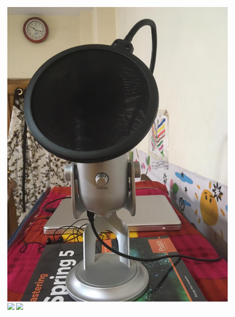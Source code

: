 ![](./images/recording-setup-1.jpeg)
![](./images/iam/recording-setup-2.jpeg)
![](./images/iam/recording-setup-3.jpeg)

